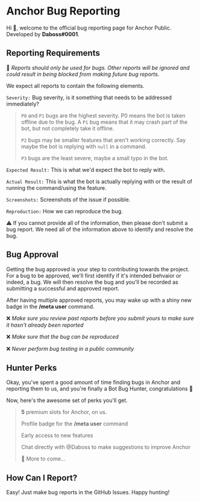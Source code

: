 # Anchor Bug Reporting 

Hi :wave:, welcome to the official bug reporting page for Anchor Public. Developed by **Daboss#0001**.


## Reporting Requirements
:bug: *Reports should only be used for bugs. Other reports will be ignored and could result in being blocked from making future bug reports.*

We expect all reports to contain the following elements.

`Severity:` Bug severity, is it something that needs to be addressed immediately?
> `P0` and `P1` bugs are the highest severity. P0 means the bot is taken offline due to the bug. A `P1` bug means that it may crash part of the bot, but not completely take it offline. 
> 
> `P2` bugs may be smaller features that aren't working correctly. Say maybe the bot is replying with `null` in a command.
>
>`P3` bugs are the least severe, maybe a small typo in the bot.

`Expected Result:` This is what we'd expect the bot to reply with. 

`Actual Result:` This is what the bot is actually replying with or the result of running the command/using the feature.

`Screenshots:` Screenshots of the issue if possible.

`Reproduction:` How we can reproduce the bug.

:warning: If you cannot provide all of the information, then please don't submit a bug report. We need all of the information above to identify and resolve the bug.

## Bug Approval

Getting the bug approved is your step to contributing towards the project. For a bug to be approved, we'll first identify if it's intended behvaior or indeed, a bug. We will then resolve the bug and you'll be recorded as submitting a successful and approved report.

After having multiple approved reports, you may wake up with a shiny new badge in the **/meta user** command.

:x: *Make sure you review past reports before you submit yours to make sure it hasn't already been reported*

:x: *Make sure that the bug can be reproduced*

:x: *Never perform bug testing in a public community*

## Hunter Perks

Okay, you've spent a good amount of time finding bugs in Anchor and reporting them to us, and you're finally a Bot Bug Hunter, congratulations :clap:

Now, here's the awesome set of perks you'll get.
> **5** premium slots for Anchor, on us.
>
> Profile badge for the **/meta user** command
>
> Early access to new features
>
> Chat directly with @Daboss to make suggestions to improve Anchor
>
> :tada: More to come... 

## How Can I Report?

Easy! Just make bug reports in the GitHub Issues. Happy hunting!
